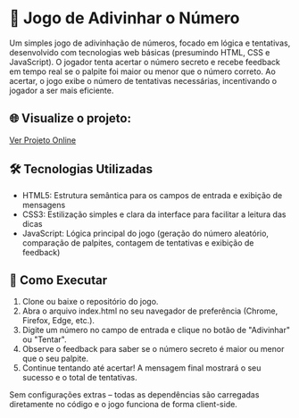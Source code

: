 # 🔢 Jogo de Adivinhar o Número
Um simples jogo de adivinhação de números, focado em lógica e tentativas, desenvolvido com tecnologias web básicas (presumindo HTML, CSS e JavaScript). O jogador tenta acertar o número secreto e recebe feedback em tempo real se o palpite foi maior ou menor que o número correto. Ao acertar, o jogo exibe o número de tentativas necessárias, incentivando o jogador a ser mais eficiente.

## 🌐 Visualize o projeto:
[Ver Projeto Online](https://otavio-2507.github.io/Numero-Secreto/
)

## 🛠️ Tecnologias Utilizadas
- HTML5: Estrutura semântica para os campos de entrada e exibição de mensagens
- CSS3: Estilização simples e clara da interface para facilitar a leitura das dicas
- JavaScript: Lógica principal do jogo (geração do número aleatório, comparação de palpites, contagem de tentativas e exibição de feedback)

## 🚀 Como Executar

1. Clone ou baixe o repositório do jogo.
2. Abra o arquivo index.html no seu navegador de preferência (Chrome, Firefox, Edge, etc.).
3. Digite um número no campo de entrada e clique no botão de "Adivinhar" ou "Tentar".
4. Observe o feedback para saber se o número secreto é maior ou menor que o seu palpite.
5. Continue tentando até acertar! A mensagem final mostrará o seu sucesso e o total de tentativas.

Sem configurações extras – todas as dependências são carregadas diretamente no código e o jogo funciona de forma client-side.
